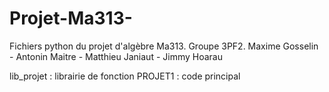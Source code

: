 # Projet-Ma313-
Fichiers python du projet d'algèbre Ma313. Groupe 3PF2. Maxime Gosselin - Antonin Maitre - Matthieu Janiaut - Jimmy Hoarau

lib_projet : librairie de fonction
PROJET1 : code principal
